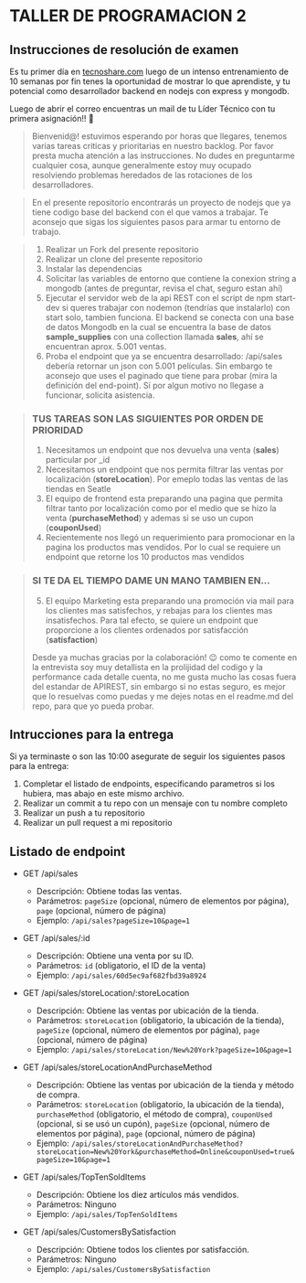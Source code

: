 # TALLER DE PROGRAMACION 2

## Instrucciones de resolución de examen

Es tu primer día en [tecnoshare.com](http://tecnoshare.com) luego de un intenso entrenamiento de 10 semanas por fin tenes la oportunidad de mostrar lo que aprendiste, y tu potencial como desarrollador backend en nodejs con express y mongodb.

Luego de abrir el correo encuentras un mail de tu Líder Técnico con tu primera asignación!! 💪

> Bienvenid@! estuvimos esperando por horas que llegares, tenemos varias tareas criticas y prioritarias en nuestro backlog. Por favor presta mucha atención a las instrucciones. No dudes en preguntarme cualquier cosa, aunque generalmente estoy muy ocupado resolviendo problemas heredados de las rotaciones de los desarrolladores.

> En el presente repositorío encontrarás un proyecto de nodejs que ya tiene codigo base del backend con el que vamos a trabajar. Te aconsejo que sigas los siguientes pasos para armar tu entorno de trabajo.

> 1. Realizar un Fork del presente repositorio
> 2. Realizar un clone del presente repositorio
> 3. Instalar las dependencias
> 4. Solicitar las variables de entorno que contiene la conexion string a mongodb (antes de preguntar, revisa el chat, seguro estan ahí)
> 5. Ejecutar el servidor web de la api REST con el script de npm start-dev si queres trabajar con nodemon (tendrías que instalarlo) con start solo, tambien funciona.
>    El backend se conecta con una base de datos Mongodb en la cual se encuentra la base de datos **sample_supplies** con una collection llamada **sales**, ahí se encuentran aprox. 5.001 ventas.
> 6. Proba el endpoint que ya se encuentra desarrollado: /api/sales debería retornar un json con 5.001 películas. Sin embargo te aconsejo que uses el paginado que tiene para probar (mira la definición del end-point). Sí por algun motivo no llegase a funcionar, solicita asistencia.

> ### TUS TAREAS SON LAS SIGUIENTES POR ORDEN DE PRIORIDAD
>
> 1. Necesitamos un endpoint que nos devuelva una venta (**sales**) particular por \_id
> 2. Necesitamos un endpoint que nos permita filtrar las ventas por localización (**storeLocation**). Por emeplo todas las ventas de las tiendas en Seatle
> 3. El equipo de frontend esta preparando una pagina que permita filtrar tanto por localización como por el medio que se hizo la venta (**purchaseMethod**) y ademas si se uso un cupon (**couponUsed**)
> 4. Recientemente nos llegó un requerimiento para promocionar en la pagina los productos mas vendidos. Por lo cual se requiere un endpoint que retorne los 10 productos mas vendidos

> ### SI TE DA EL TIEMPO DAME UN MANO TAMBIEN EN...
>
> 5. El equipo Marketing esta preparando una promoción via mail para los clientes mas satisfechos, y rebajas para los clientes mas insatisfechos. Para tal efecto, se quiere un endpoint que proporcione a los clientes ordenados por satisfacción (**satisfaction**)
>
> Desde ya muchas gracias por la colaboración! 😉 como te comente en la entrevista soy muy detallista en la prolijidad del codigo y la performance cada detalle cuenta, no me gusta mucho las cosas fuera del estandar de APIREST, sin embargo si no estas seguro, es mejor que lo resuelvas como puedas y me dejes notas en el readme.md del repo, para que yo pueda probar.

## Intrucciones para la entrega

Si ya terminaste o son las 10:00 asegurate de seguir los siguientes pasos para la entrega:

1. Completar el listado de endpoints, especificando parametros si los hubiera, mas abajo en este mismo archivo.
2. Realizar un commit a tu repo con un mensaje con tu nombre completo
3. Realizar un push a tu repositorio
4. Realizar un pull request a mi repositorio

## Listado de endpoint
- GET /api/sales
  - Descripción: Obtiene todas las ventas.
  - Parámetros: `pageSize` (opcional, número de elementos por página), `page` (opcional, número de página)
  - Ejemplo: `/api/sales?pageSize=10&page=1`

- GET /api/sales/:id
  - Descripción: Obtiene una venta por su ID.
  - Parámetros: `id` (obligatorio, el ID de la venta)
  - Ejemplo: `/api/sales/60d5ec9af682fbd39a8924`

- GET /api/sales/storeLocation/:storeLocation
  - Descripción: Obtiene las ventas por ubicación de la tienda.
  - Parámetros: `storeLocation` (obligatorio, la ubicación de la tienda), `pageSize` (opcional, número de elementos por página), `page` (opcional, número de página)
  - Ejemplo: `/api/sales/storeLocation/New%20York?pageSize=10&page=1`

- GET /api/sales/storeLocationAndPurchaseMethod
  - Descripción: Obtiene las ventas por ubicación de la tienda y método de compra.
  - Parámetros: `storeLocation` (obligatorio, la ubicación de la tienda), `purchaseMethod` (obligatorio, el método de compra), `couponUsed` (opcional, si se usó un cupón), `pageSize` (opcional, número de elementos por página), `page` (opcional, número de página)
  - Ejemplo: `/api/sales/storeLocationAndPurchaseMethod?storeLocation=New%20York&purchaseMethod=Online&couponUsed=true&pageSize=10&page=1`

- GET /api/sales/TopTenSoldItems
  - Descripción: Obtiene los diez artículos más vendidos.
  - Parámetros: Ninguno
  - Ejemplo: `/api/sales/TopTenSoldItems`

- GET /api/sales/CustomersBySatisfaction
  - Descripción: Obtiene todos los clientes por satisfacción.
  - Parámetros: Ninguno
  - Ejemplo: `/api/sales/CustomersBySatisfaction`